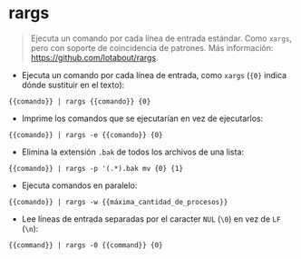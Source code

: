 # rargs

> Ejecuta un comando por cada línea de entrada estándar.
> Como `xargs`, pero con soporte de coincidencia de patrones.
> Más información: <https://github.com/lotabout/rargs>.

- Ejecuta un comando por cada línea de entrada, como `xargs` (`{0}` indica dónde sustituir en el texto):

`{{comando}} | rargs {{comando}} {0}`

- Imprime los comandos que se ejecutarían en vez de ejecutarlos:

`{{comando}} | rargs -e {{comando}} {0}`

- Elimina la extensión `.bak` de todos los archivos de una lista:

`{{comando}} | rargs -p '(.*).bak mv {0} {1}`

- Ejecuta comandos en paralelo:

`{{comando}} | rargs -w {{máxima_cantidad_de_procesos}}`

- Lee líneas de entrada separadas por el caracter `NUL` (`\0`) en vez de `LF` (`\n`):

`{{command}} | rargs -0 {{command}} {0}`
